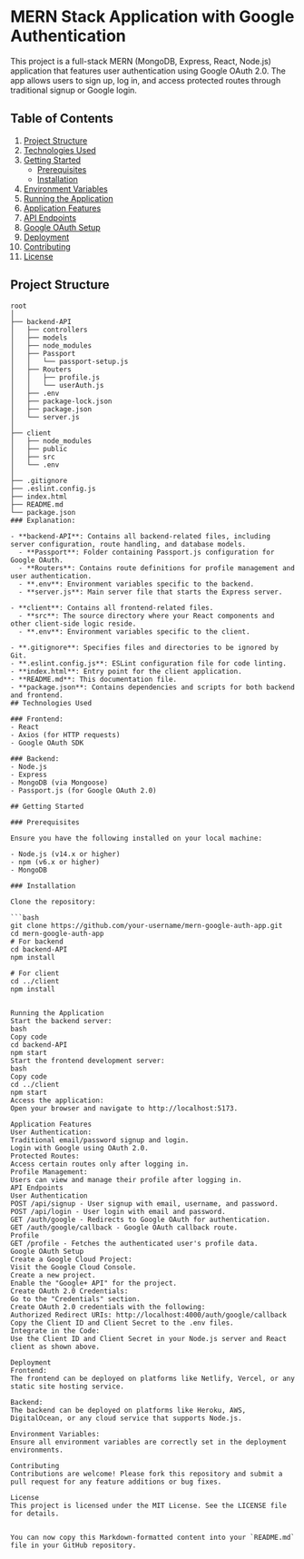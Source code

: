 # MERN Stack Application with Google Authentication

This project is a full-stack MERN (MongoDB, Express, React, Node.js) application that features user authentication using Google OAuth 2.0. The app allows users to sign up, log in, and access protected routes through traditional signup or Google login.

## Table of Contents

1. [Project Structure](#project-structure)
2. [Technologies Used](#technologies-used)
3. [Getting Started](#getting-started)
   - [Prerequisites](#prerequisites)
   - [Installation](#installation)
4. [Environment Variables](#environment-variables)
5. [Running the Application](#running-the-application)
6. [Application Features](#application-features)
7. [API Endpoints](#api-endpoints)
8. [Google OAuth Setup](#google-oauth-setup)
9. [Deployment](#deployment)
10. [Contributing](#contributing)
11. [License](#license)

## Project Structure

```plaintext
root
│
├── backend-API
│   ├── controllers
│   ├── models
│   ├── node_modules
│   ├── Passport
│   │   └── passport-setup.js
│   ├── Routers
│   │   ├── profile.js
│   │   └── userAuth.js
│   ├── .env
│   ├── package-lock.json
│   ├── package.json
│   └── server.js
│
├── client
│   ├── node_modules
│   ├── public
│   ├── src
│   └── .env
│
├── .gitignore
├── .eslint.config.js
├── index.html
├── README.md
└── package.json
### Explanation:

- **backend-API**: Contains all backend-related files, including server configuration, route handling, and database models.
  - **Passport**: Folder containing Passport.js configuration for Google OAuth.
  - **Routers**: Contains route definitions for profile management and user authentication.
  - **.env**: Environment variables specific to the backend.
  - **server.js**: Main server file that starts the Express server.

- **client**: Contains all frontend-related files.
  - **src**: The source directory where your React components and other client-side logic reside.
  - **.env**: Environment variables specific to the client.

- **.gitignore**: Specifies files and directories to be ignored by Git.
- **.eslint.config.js**: ESLint configuration file for code linting.
- **index.html**: Entry point for the client application.
- **README.md**: This documentation file.
- **package.json**: Contains dependencies and scripts for both backend and frontend.
## Technologies Used

### Frontend:
- React
- Axios (for HTTP requests)
- Google OAuth SDK

### Backend:
- Node.js
- Express
- MongoDB (via Mongoose)
- Passport.js (for Google OAuth 2.0)

## Getting Started

### Prerequisites

Ensure you have the following installed on your local machine:

- Node.js (v14.x or higher)
- npm (v6.x or higher)
- MongoDB

### Installation

Clone the repository:

```bash
git clone https://github.com/your-username/mern-google-auth-app.git
cd mern-google-auth-app
# For backend
cd backend-API
npm install

# For client
cd ../client
npm install


Running the Application
Start the backend server:
bash
Copy code
cd backend-API
npm start
Start the frontend development server:
bash
Copy code
cd ../client
npm start
Access the application:
Open your browser and navigate to http://localhost:5173.

Application Features
User Authentication:
Traditional email/password signup and login.
Login with Google using OAuth 2.0.
Protected Routes:
Access certain routes only after logging in.
Profile Management:
Users can view and manage their profile after logging in.
API Endpoints
User Authentication
POST /api/signup - User signup with email, username, and password.
POST /api/login - User login with email and password.
GET /auth/google - Redirects to Google OAuth for authentication.
GET /auth/google/callback - Google OAuth callback route.
Profile
GET /profile - Fetches the authenticated user's profile data.
Google OAuth Setup
Create a Google Cloud Project:
Visit the Google Cloud Console.
Create a new project.
Enable the "Google+ API" for the project.
Create OAuth 2.0 Credentials:
Go to the "Credentials" section.
Create OAuth 2.0 credentials with the following:
Authorized Redirect URIs: http://localhost:4000/auth/google/callback
Copy the Client ID and Client Secret to the .env files.
Integrate in the Code:
Use the Client ID and Client Secret in your Node.js server and React client as shown above.

Deployment
Frontend:
The frontend can be deployed on platforms like Netlify, Vercel, or any static site hosting service.

Backend:
The backend can be deployed on platforms like Heroku, AWS, DigitalOcean, or any cloud service that supports Node.js.

Environment Variables:
Ensure all environment variables are correctly set in the deployment environments.

Contributing
Contributions are welcome! Please fork this repository and submit a pull request for any feature additions or bug fixes.

License
This project is licensed under the MIT License. See the LICENSE file for details.


You can now copy this Markdown-formatted content into your `README.md` file in your GitHub repository.
